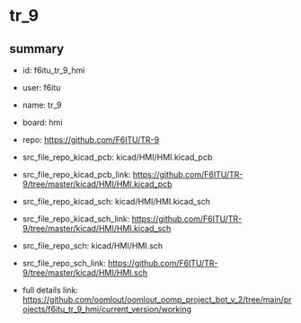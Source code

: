 # tr_9
 
## summary 
* id: f6itu_tr_9_hmi
* user: f6itu
* name: tr_9
* board: hmi
* repo: https://github.com/F6ITU/TR-9
* src_file_repo_kicad_pcb: kicad/HMI/HMI.kicad_pcb
* src_file_repo_kicad_pcb_link: https://github.com/F6ITU/TR-9/tree/master/kicad/HMI/HMI.kicad_pcb
* src_file_repo_kicad_sch: kicad/HMI/HMI.kicad_sch
* src_file_repo_kicad_sch_link: https://github.com/F6ITU/TR-9/tree/master/kicad/HMI/HMI.kicad_sch

* src_file_repo_sch: kicad/HMI/HMI.sch
* src_file_repo_sch_link: https://github.com/F6ITU/TR-9/tree/master/kicad/HMI/HMI.sch
* full details link: https://github.com/oomlout/oomlout_oomp_project_bot_v_2/tree/main/projects/f6itu_tr_9_hmi/current_version/working  







